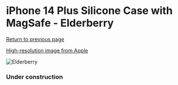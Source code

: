 # iPhone 14 Plus Silicone Case with MagSafe - Elderberry

[Return to previous page](/iphone_14)

[High-resolution image from Apple](https://store.storeimages.cdn-apple.com/8756/as-images.apple.com/is/MPT93?wid=4500&hei=4500&fmt=png)

<div style="width: 384px"><img src="/everysource/MPT93.png" alt="Elderberry"></div>

### Under construction
